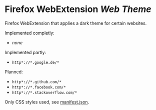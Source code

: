 # Firefox WebExtension _Web Theme_

Firefox WebExtension that applies a dark theme for certain websites.
 
Implemented completly:

* _none_
 
Implemented partly:

* `http*://*.google.de/*`

Planned:

* `http*://*.github.com/*`
* `http*://*.facebook.com/*`
* `http*://*.stackoverflow.com/*`

Only CSS styles used, see [manifest.json](https://github.com/antiphp/web_theme/blob/master/src/manifest.json).